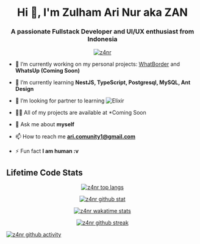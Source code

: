 <h1 align="center">Hi 👋, I'm Zulham Ari Nur aka ZAN</h1>
<h3 align="center">A passionate Fullstack Developer and UI/UX enthusiast from Indonesia</h3>

<p align="center"><a href="https://github.com/ryo-ma/github-profile-trophy"><img src="https://github-profile-trophy.vercel.app/?username=z4nr&column=5&no-bg=true&margin-w=15&margin-h=15&theme=algolia" alt="z4nr" /></a></p>

- 🔭 I’m currently working on my personal projects: [WhatBorder](https://github.com/Z4nR/WhatBorder) and **WhatsUp (Coming Soon)**

- 🌱 I’m currently learning **NestJS, TypeScript, Postgresql, MySQL, Ant Design**

- 👯 I’m looking for partner to learning ![Elixir](https://img.shields.io/badge/elixir-%234B275F.svg?style=for-the-badge&logo=elixir&logoColor=white) 

- 👨‍💻 All of my projects are available at *Coming Soon

- 💬 Ask me about **myself**

- 📫 How to reach me **ari.comunity1@gmail.com**

- ⚡ Fun fact **I am human :v**

## Lifetime Code Stats

<p align="center"><a href="https://github.com/anuraghazra/github-readme-stats"><img align="center" src="https://github-readme-stats.vercel.app/api/top-langs?username=z4nr&show_icons=true&locale=en&layout=compact&langs_count=10&theme=algolia&bg_color=0D1117" alt="z4nr top langs" /></a></p>

<p align="center"><a href="https://github.com/anuraghazra/github-readme-stats"><img src="https://github-readme-stats.vercel.app/api?username=z4nr&rank_icon=percentile&show_icons=true&theme=algolia&bg_color=0D1117&show=reviews,discussions_started,discussions_answered,prs_merged,prs_merged_percentage" alt="z4nr github stat" /></a></p>

<p align="center"><a href="https://github.com/anuraghazra/github-readme-stats"><img align="center" src="https://github-readme-stats.vercel.app/api/wakatime?username=z4nr&layout=compact&range=last_7_days&theme=algolia&bg_color=0D1117" alt="z4nr wakatime stats"/></a></p>

<p align="center"><a href="https://git.io/streak-stats"><img src="https://streak-stats.demolab.com?user=z4nr&theme=algolia&background=0D1117" alt="z4nr github streak" /></a></p>

<p><a href="https://github.com/Ashutosh00710/github-readme-activity-graph"><img src="https://github-readme-activity-graph.vercel.app/graph?username=z4nr&theme=github-dark" alt="z4nr github activity"/></a></p>
